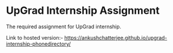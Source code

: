 # UpGrad Internship Assignment
The required assignment for UpGrad internship.

Link to hosted version:-  https://ankushchatterjee.github.io/upgrad-internship-phonedirectory/